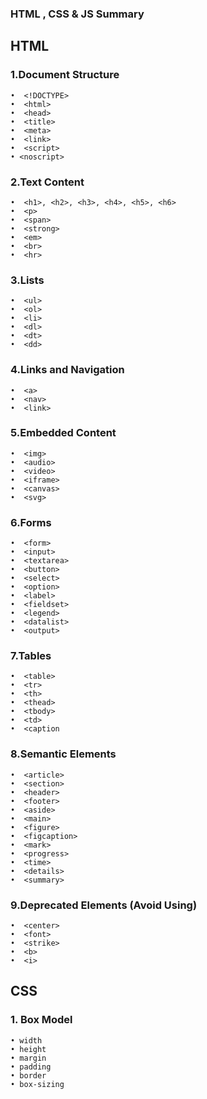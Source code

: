 ### HTML , CSS & JS Summary

## HTML

### 1.Document Structure
```
•  <!DOCTYPE>
•  <html>
•  <head>
•  <title>
•  <meta>
•  <link>
•  <script>
• <noscript>
```
###  2.Text Content
```
•  <h1>, <h2>, <h3>, <h4>, <h5>, <h6>
•  <p>
•  <span>
•  <strong>
•  <em>
•  <br>
•  <hr>
```

### 3.Lists
```
•  <ul>
•  <ol>
•  <li>
•  <dl>
•  <dt>
•  <dd>
```

### 4.Links and Navigation
```
•  <a>
•  <nav>
•  <link>
```

### 5.Embedded Content
```
•  <img>
•  <audio>
•  <video>
•  <iframe>
•  <canvas>
•  <svg>
```

### 6.Forms
```
•  <form>
•  <input>
•  <textarea>
•  <button>
•  <select>
•  <option>
•  <label>
•  <fieldset>
•  <legend>
•  <datalist>
•  <output>
```
### 7.Tables
```
•  <table>
•  <tr>
•  <th>
•  <thead>
•  <tbody>
•  <td>
•  <caption
```

### 8.Semantic Elements
```
•  <article>
•  <section>
•  <header>
•  <footer>
•  <aside>
•  <main>
•  <figure>
•  <figcaption>
•  <mark>
•  <progress>
•  <time>
•  <details>
•  <summary>
```
### 9.Deprecated Elements (Avoid Using)
```
•  <center>
•  <font>
•  <strike>
•  <b>
•  <i>
```
## CSS

### 1. Box Model
```
• width
• height
• margin
• padding
• border
• box-sizing
```








